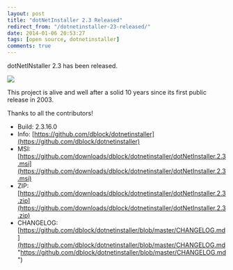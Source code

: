 ```yaml
---
layout: post
title: "dotNetInstaller 2.3 Released"
redirect_from: "/dotnetinstaller-23-released/"
date: 2014-01-06 20:53:27
tags: [open source, dotnetinstaller]
comments: true
---
```

dotNetINstaller 2.3 has been released.

![](https://github.com/dblock/dotnetinstaller/raw/master/Documentation/Images/Logo.gif)

This project is alive and well after a solid 10 years since its first public release in 2003.

Thanks to all the contributors!

- Build: 2.3.16.0
- Info: [https://github.com/dblock/dotnetinstaller](https://github.com/dblock/dotnetinstaller)
- MSI: [https://github.com/downloads/dblock/dotnetinstaller/dotNetInstaller.2.3.msi](https://github.com/downloads/dblock/dotnetinstaller/dotNetInstaller.2.3.msi)
- ZIP: [https://github.com/downloads/dblock/dotnetinstaller/dotNetInstaller.2.3.zip](https://github.com/downloads/dblock/dotnetinstaller/dotNetInstaller.2.3.zip)
- CHANGELOG: [https://github.com/dblock/dotnetinstaller/blob/master/CHANGELOG.md](https://github.com/dblock/dotnetinstaller/blob/master/CHANGELOG.md "https://github.com/dblock/dotnetinstaller/blob/master/CHANGELOG.md")

